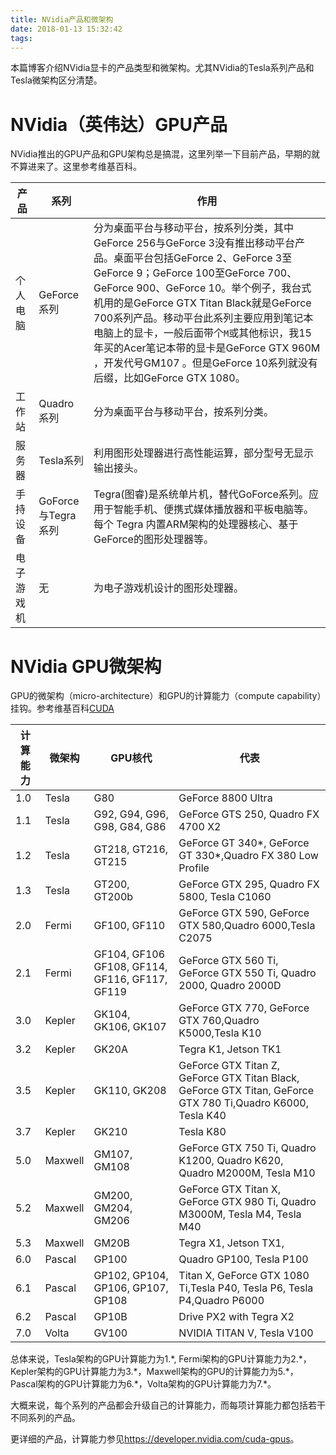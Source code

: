 ```yaml
---
title: NVidia产品和微架构
date: 2018-01-13 15:32:42
tags:
---
```


本篇博客介绍NVidia显卡的产品类型和微架构。尤其NVidia的Tesla系列产品和Tesla微架构区分清楚。
<!--more-->
# NVidia（英伟达）GPU产品

NVidia推出的GPU产品和GPU架构总是搞混，这里列举一下目前产品，早期的就不算进来了。这里参考维基百科。

|产品|系列|作用|
|-----|----|----|
|个人电脑|GeForce系列|分为桌面平台与移动平台，按系列分类，其中GeForce 256与GeForce 3没有推出移动平台产品。桌面平台包括GeForce 2、GeForce 3至GeForce 9；GeForce 100至GeForce 700、GeForce 900、GeForce 10。举个例子，我台式机用的是GeForce GTX Titan Black就是GeForce 700系列产品。移动平台此系列主要应用到笔记本电脑上的显卡，一般后面带个`M`或其他标识，我15年买的Acer笔记本带的显卡是GeForce GTX 960M ，开发代号GM107  。但是GeForce 10系列就没有后缀，比如GeForce GTX 1080。|
|工作站| Quadro系列|分为桌面平台与移动平台，按系列分类。|
|服务器| Tesla系列|利用图形处理器进行高性能运算，部分型号无显示输出接头。|
|手持设备|GoForce与Tegra系列|Tegra(图睿)是系统单片机，替代GoForce系列。应用于智能手机、便携式媒体播放器和平板电脑等。每个 Tegra 内置ARM架构的处理器核心、基于GeForce的图形处理器等。|
|电子游戏机|无|为电子游戏机设计的图形处理器。|

# NVidia GPU微架构

GPU的微架构（micro-architecture）和GPU的计算能力（compute capability）挂钩。参考维基百科[CUDA](https://en.wikipedia.org/wiki/CUDA)


|计算能力|微架构|GPU核代|代表|
|--------|------|-------|----|
|1.0|Tesla|G80|GeForce 8800 Ultra|
|1.1|Tesla|G92, G94, G96, G98, G84, G86|GeForce GTS 250, Quadro FX 4700 X2|
|1.2|Tesla|GT218, GT216, GT215|GeForce GT 340*, GeForce GT 330*,Quadro FX 380 Low Profile|
|1.3|Tesla|GT200, GT200b|GeForce GTX 295, Quadro FX 5800, Tesla C1060|
|2.0|Fermi|GF100, GF110|GeForce GTX 590, GeForce GTX 580,Quadro 6000,Tesla C2075|
|2.1|Fermi|GF104, GF106 GF108, GF114, GF116, GF117, GF119|GeForce GTX 560 Ti, GeForce GTX 550 Ti, Quadro 2000, Quadro 2000D|
|3.0|Kepler|GK104, GK106, GK107|GeForce GTX 770, GeForce GTX 760,Quadro K5000,Tesla K10|
|3.2|Kepler|GK20A|Tegra K1, Jetson TK1|
|3.5|Kepler|GK110, GK208|GeForce GTX Titan Z, GeForce GTX Titan Black, GeForce GTX Titan, GeForce GTX 780 Ti,Quadro K6000, Tesla K40|
|3.7|Kepler|GK210|Tesla K80|
|5.0|Maxwell|GM107, GM108|GeForce GTX 750 Ti, Quadro K1200, Quadro K620, Quadro M2000M, Tesla M10|
|5.2|Maxwell|GM200, GM204, GM206|GeForce GTX Titan X, GeForce GTX 980 Ti, Quadro M3000M, Tesla M4, Tesla M40|
|5.3|Maxwell|GM20B|Tegra X1, Jetson TX1,|
|6.0|Pascal|GP100|Quadro GP100, Tesla P100|
|6.1|Pascal|GP102, GP104, GP106, GP107, GP108| Titan X, GeForce GTX 1080 Ti,Tesla P40, Tesla P6, Tesla P4,Quadro P6000|
|6.2|Pascal|GP10B|Drive PX2 with Tegra X2 |
|7.0|Volta|GV100|NVIDIA TITAN V, Tesla V100|

总体来说，Tesla架构的GPU计算能力为1.\*, Fermi架构的GPU计算能力为2.\*，Kepler架构的GPU计算能力为3.\*，Maxwell架构的GPU的计算能力为5.\*，Pascal架构的GPU计算能力为6.\*，Volta架构的GPU计算能力为7.\*。

大概来说，每个系列的产品都会升级自己的计算能力，而每项计算能力都包括若干不同系列的产品。

更详细的产品，计算能力参见<https://developer.nvidia.com/cuda-gpus>。